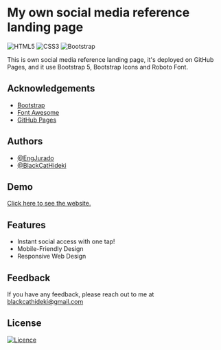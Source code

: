 
# My own social media reference landing page

![HTML5](https://img.shields.io/badge/html5-%23E34F26.svg?style=for-the-badge&logo=html5&logoColor=white)
![CSS3](https://img.shields.io/badge/css3-%231572B6.svg?style=for-the-badge&logo=css3&logoColor=white)
![Bootstrap](https://img.shields.io/badge/bootstrap-%238511FA.svg?style=for-the-badge&logo=bootstrap&logoColor=white)

This is own social media reference landing page, it's deployed on GitHub Pages, and it use Bootstrap 5, Bootstrap Icons and Roboto Font.



## Acknowledgements

 - [Bootstrap](https://getbootstrap.com/)
 - [Font Awesome](https://fontawesome.com/)
 - [GitHub Pages](https://pages.github.com/)



## Authors

- [@EngJurado](https://github.com/EngJurado)
- [@BlackCatHideki](https://github.com/BlackCatHideki)



## Demo

[Click here to see the website.](https://blackcathideki.github.io/)



## Features

- Instant social access with one tap!
- Mobile-Friendly Design
- Responsive Web Design


## Feedback

If you have any feedback, please reach out to me at blackcathideki@gmail.com


## License

[![Licence](https://img.shields.io/github/license/Ileriayo/markdown-badges?style=for-the-badge)](./LICENSE)
